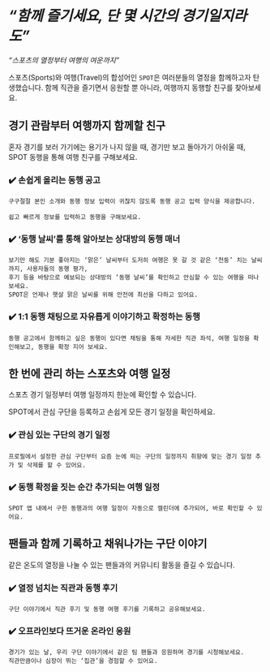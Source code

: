 # _“함께 즐기세요, 단 몇 시간의 경기일지라도”_

_“스포츠의 열정부터 여행의 여운까지”_

스포츠(Sports)와 여행(Travel)의 합성어인 `SPOT`은 여러분들의 열정을 함께하고자 탄생했습니다. 함께 직관을 즐기면서 응원할 뿐 아니라, 여행까지 동행할 친구를 찾아보세요. 

##  경기 관람부터 여행까지 함께할 친구
혼자 경기를 보러 가기에는 용기가 나지 않을 때, 경기만 보고 돌아가기 아쉬울 때, 
SPOT 동행을 통해 여행 친구를 구해보세요.

### ✔️ 손쉽게 올리는 동행 공고
```
구구절절 본인 소개와 동행 정보 입력이 귀찮지 않도록 동행 공고 입력 양식을 제공합니다.

쉽고 빠르게 정보를 입력하고 동행을 구해보세요.
```
### ✔️ ‘동행 날씨’를 통해 알아보는 상대방의 동행 매너
```
보기만 해도 기분 좋아지는 ‘맑은’ 날씨부터 도저히 여행은 못 갈 것 같은 ‘천둥’ 치는 날씨까지, 사용자들의 동행 평가, 
후기 등을 바탕으로 예보되는 상대방의 ‘동행 날씨’를 확인하고 안심할 수 있는 여행을 떠나보세요.
SPOT은 언제나 햇살 맑은 날씨를 위해 안전에 최선을 다하고 있어요.
```
### ✔️ 1:1 동행 채팅으로 자유롭게 이야기하고 확정하는 동행
```
동행 공고에서 함께하고 싶은 동행이 있다면 채팅을 통해 자세한 직관 좌석, 여행 일정을 확인해보고, 동행을 확정 지어 보세요. 
```

## 한 번에 관리 하는 스포츠와 여행 일정
스포츠 경기 일정부터 여행 일정까지 한눈에 확인할 수 있습니다.

SPOT에서 관심 구단을 등록하고 손쉽게 모든 경기 일정을 확인하세요.

### ✔️ 관심 있는 구단의 경기 일정
```
프로필에서 설정한 관심 구단부터 요즘 눈에 띄는 구단의 일정까지 취향에 맞는 경기 일정 추가 및 삭제를 할 수 있어요. 
```

### ✔️ 동행 확정을 짓는 순간 추가되는 여행 일정
```
SPOT 앱 내에서 구한 동행과의 여행 일정이 자동으로 캘린더에 추가되어, 바로 확인할 수 있어요.
```

## 팬들과 함께 기록하고 채워나가는 구단 이야기
같은 온도의 열정을 나눌 수 있는 팬들과의 커뮤니티 활동을 즐길 수 있습니다. 

### ✔️ 열정 넘치는 직관과 동행 후기
```
구단 이야기에서 직관 후기 및 동행 여행 후기를 기록하고 공유해보세요.
```

### ✔️ 오프라인보다 뜨거운 온라인 응원
```
경기가 있는 날, 우리 구단 이야기에서 같은 팀 팬들과 응원하며 경기를 시청해보세요.
직관만큼이나 심장이 뛰는 ‘집관’을 경험할 수 있어요.
```